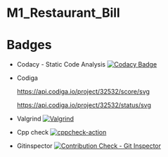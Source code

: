 # M1_Restaurant_Bill








# Badges


* Codacy - Static Code Analysis
  [![Codacy Badge](https://app.codacy.com/project/badge/Grade/e12cfecb193f44c7bb05e8df97e3aeac)](https://www.codacy.com/gh/dineshkumar-t-dk/M1_Restaurant_Bill/dashboard?utm_source=github.com&amp;utm_medium=referral&amp;utm_content=dineshkumar-t-dk/M1_Restaurant_Bill&amp;utm_campaign=Badge_Grade)



* Codiga 


   https://api.codiga.io/project/32532/score/svg 
 
 
 
 
 
     https://api.codiga.io/project/32532/status/svg
     
     
     
 * Valgrind
    [![Valgrind](https://github.com/dineshkumar-t-dk/M1_Restaurant_Bill/actions/workflows/valgrind.yml/badge.svg)](https://github.com/dineshkumar-t-dk/M1_Restaurant_Bill/actions/workflows/valgrind.yml)
    
    
    
 * Cpp check
 [![cppcheck-action](https://github.com/dineshkumar-t-dk/M1_Restaurant_Bill/actions/workflows/c-cpp.yml/badge.svg)](https://github.com/dineshkumar-t-dk/M1_Restaurant_Bill/actions/workflows/c-cpp.yml)
 
 
 * Gitinspector
 [![Contribution Check - Git Inspector](https://github.com/dineshkumar-t-dk/M1_Restaurant_Bill/actions/workflows/gitinspector.yml/badge.svg)](https://github.com/dineshkumar-t-dk/M1_Restaurant_Bill/actions/workflows/gitinspector.yml)
